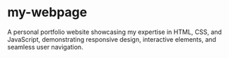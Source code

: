 # my-webpage
A personal portfolio website showcasing my expertise in HTML, CSS, and JavaScript, demonstrating responsive design, interactive elements, and seamless user navigation. 
